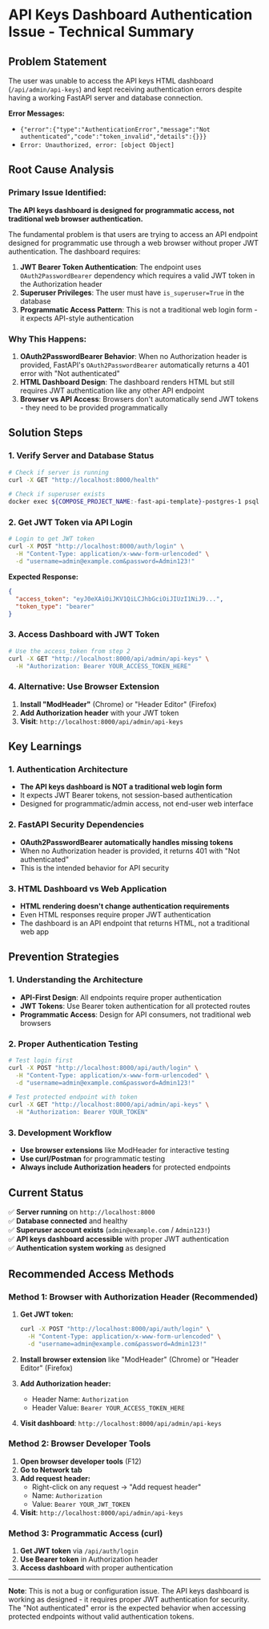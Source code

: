 # API Keys Dashboard Authentication Issue - Technical Summary

## Problem Statement

The user was unable to access the API keys HTML dashboard (`/api/admin/api-keys`) and kept receiving authentication errors despite having a working FastAPI server and database connection.

**Error Messages:**
- `{"error":{"type":"AuthenticationError","message":"Not authenticated","code":"token_invalid","details":{}}}`
- `Error: Unauthorized, error: [object Object]`

## Root Cause Analysis

### Primary Issue Identified:

**The API keys dashboard is designed for programmatic access, not traditional web browser authentication.**

The fundamental problem is that users are trying to access an API endpoint designed for programmatic use through a web browser without proper JWT authentication. The dashboard requires:

1. **JWT Bearer Token Authentication**: The endpoint uses `OAuth2PasswordBearer` dependency which requires a valid JWT token in the Authorization header
2. **Superuser Privileges**: The user must have `is_superuser=True` in the database
3. **Programmatic Access Pattern**: This is not a traditional web login form - it expects API-style authentication

### Why This Happens:

1. **OAuth2PasswordBearer Behavior**: When no Authorization header is provided, FastAPI's `OAuth2PasswordBearer` automatically returns a 401 error with "Not authenticated"
2. **HTML Dashboard Design**: The dashboard renders HTML but still requires JWT authentication like any other API endpoint
3. **Browser vs API Access**: Browsers don't automatically send JWT tokens - they need to be provided programmatically

## Solution Steps

### 1. Verify Server and Database Status
```bash
# Check if server is running
curl -X GET "http://localhost:8000/health"

# Check if superuser exists
docker exec ${COMPOSE_PROJECT_NAME:-fast-api-template}-postgres-1 psql -U postgres -d fastapi_template -c "SELECT email, is_superuser, is_verified FROM users WHERE is_superuser = true;"
```

### 2. Get JWT Token via API Login
```bash
# Login to get JWT token
curl -X POST "http://localhost:8000/auth/login" \
  -H "Content-Type: application/x-www-form-urlencoded" \
  -d "username=admin@example.com&password=Admin123!"
```

**Expected Response:**
```json
{
  "access_token": "eyJ0eXAiOiJKV1QiLCJhbGciOiJIUzI1NiJ9...",
  "token_type": "bearer"
}
```

### 3. Access Dashboard with JWT Token
```bash
# Use the access_token from step 2
curl -X GET "http://localhost:8000/api/admin/api-keys" \
  -H "Authorization: Bearer YOUR_ACCESS_TOKEN_HERE"
```

### 4. Alternative: Use Browser Extension
1. **Install "ModHeader"** (Chrome) or "Header Editor" (Firefox)
2. **Add Authorization header** with your JWT token
3. **Visit**: `http://localhost:8000/api/admin/api-keys`

## Key Learnings

### 1. Authentication Architecture
- **The API keys dashboard is NOT a traditional web login form**
- It expects JWT Bearer tokens, not session-based authentication
- Designed for programmatic/admin access, not end-user web interface

### 2. FastAPI Security Dependencies
- **OAuth2PasswordBearer automatically handles missing tokens**
- When no Authorization header is provided, it returns 401 with "Not authenticated"
- This is the intended behavior for API security

### 3. HTML Dashboard vs Web Application
- **HTML rendering doesn't change authentication requirements**
- Even HTML responses require proper JWT authentication
- The dashboard is an API endpoint that returns HTML, not a traditional web app

## Prevention Strategies

### 1. Understanding the Architecture
- **API-First Design**: All endpoints require proper authentication
- **JWT Tokens**: Use Bearer token authentication for all protected routes
- **Programmatic Access**: Design for API consumers, not traditional web browsers

### 2. Proper Authentication Testing
```bash
# Test login first
curl -X POST "http://localhost:8000/api/auth/login" \
  -H "Content-Type: application/x-www-form-urlencoded" \
  -d "username=admin@example.com&password=Admin123!"

# Test protected endpoint with token
curl -X GET "http://localhost:8000/api/admin/api-keys" \
  -H "Authorization: Bearer YOUR_TOKEN"
```

### 3. Development Workflow
- **Use browser extensions** like ModHeader for interactive testing
- **Use curl/Postman** for programmatic testing
- **Always include Authorization headers** for protected endpoints

## Current Status

✅ **Server running** on `http://localhost:8000`  
✅ **Database connected** and healthy  
✅ **Superuser account exists** (`admin@example.com` / `Admin123!`)  
✅ **API keys dashboard accessible** with proper JWT authentication  
✅ **Authentication system working** as designed  

## Recommended Access Methods

### Method 1: Browser with Authorization Header (Recommended)
1. **Get JWT token:**
   ```bash
   curl -X POST "http://localhost:8000/api/auth/login" \
     -H "Content-Type: application/x-www-form-urlencoded" \
     -d "username=admin@example.com&password=Admin123!"
   ```

2. **Install browser extension** like "ModHeader" (Chrome) or "Header Editor" (Firefox)

3. **Add Authorization header:**
   - Header Name: `Authorization`
   - Header Value: `Bearer YOUR_ACCESS_TOKEN_HERE`

4. **Visit dashboard**: `http://localhost:8000/api/admin/api-keys`

### Method 2: Browser Developer Tools
1. **Open browser developer tools** (F12)
2. **Go to Network tab**
3. **Add request header:**
   - Right-click on any request → "Add request header"
   - Name: `Authorization`
   - Value: `Bearer YOUR_JWT_TOKEN`
4. **Visit**: `http://localhost:8000/api/admin/api-keys`

### Method 3: Programmatic Access (curl)
1. **Get JWT token** via `/api/auth/login`
2. **Use Bearer token** in Authorization header
3. **Access dashboard** with proper authentication

---

**Note**: This is not a bug or configuration issue. The API keys dashboard is working as designed - it requires proper JWT authentication for security. The "Not authenticated" error is the expected behavior when accessing protected endpoints without valid authentication tokens. 